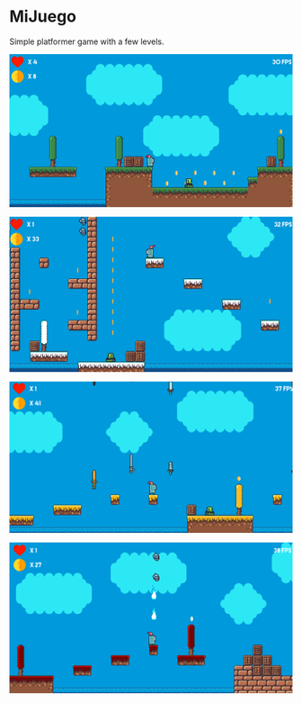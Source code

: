 # MiJuego

Simple platformer game with a few levels.


![alt text](https://github.com/alonsoivan/MiJuego/blob/master/screenshots/1.png)

![alt text](https://github.com/alonsoivan/MiJuego/blob/master/screenshots/2.png)

![alt text](https://github.com/alonsoivan/MiJuego/blob/master/screenshots/3.png)

![alt text](https://github.com/alonsoivan/MiJuego/blob/master/screenshots/4.png)

